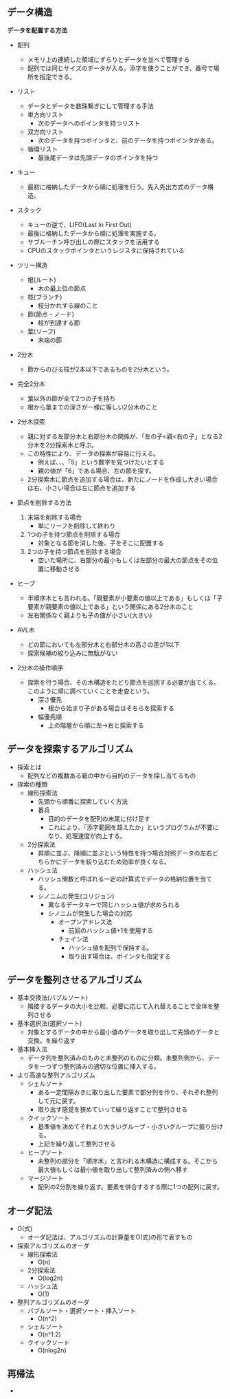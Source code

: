 ## データ構造
**データを配置する方法**
- 配列
  - メモリ上の連続した領域にずらりとデータを並べて管理する
  - 配列では同じサイズのデータが入る。添字を使うことができ、番号で場所を指定できる。
- リスト
  - データとデータを数珠繋ぎにして管理する手法
  - 単方向リスト
    - 次のデータへのポインタを持つリスト
  - 双方向リスト
    - 次のデータを持つポインタと、前のデータを持つポインタがある。
  - 循環リスト
    - 最後尾データは先頭データのポインタを持つ
- キュー
  - 最初に格納したデータから順に処理を行う。先入先出方式のデータ構造。
- スタック
  - キューの逆で、LIFO(Last In First Out)
  - 最後に格納したデータから順に処理を実施する。
  - サブルーチン呼び出しの際にスタックを活用する
  - CPUのスタックポインタというレジスタに保持されている

- ツリー構造
  - 根(ルート)
    - 木の最上位の節点
  - 枝(ブランチ)
    - 枝分かれする線のこと
  - 節(節点・ノード)
    - 枝が到達する節
  - 葉(リーフ)
    - 末端の節
- 2分木
  - 節からのびる枝が2本以下であるものを2分木という。
- 完全2分木
  - 葉以外の節が全て2つの子を持ち
  - 根から葉までの深さが一様に等しい2分木のこと
- 2分木探索
  - 親に対する左部分木と右部分木の関係が、「左の子<親<右の子」となる2分木を2分探索木と呼ぶ。
  - この特性により、データの探索が容易に行える。
    - 例えば、、、「5」という数字を見つけたいとする
    - 親の値が「6」である場合、左の節を探す。
  - 2分探索木に節点を追加する場合は、新たにノードを作成し大きい場合は右、小さい場合は左に節点を追加する
- 節点を削除する方法
  1. 末端を削除する場合
      - 単にリーフを削除して終わり
  2. 1つの子を持つ節点を削除する場合
      - 対象となる節を消した後、子をそこに配置する
  3. 2つの子を持つ節点を削除する場合
      - 空いた場所に、右部分の最小もしくは左部分の最大の節点をその位置に移動させる
- ヒープ
  - 半順序木とも言われる。「親要素が小要素の値以上である」もしくは「子要素が親要素の値以上である」という関係にある2分木のこと
  - 左右関係なく親よりも子の値が小さい(大きい)
- AVL木
  - どの節においても左部分木と右部分木の高さの差が1以下
  - 探索候補の絞り込みに無駄がない
- 2分木の操作順序
  - 探索を行う場合、その木構造をたどり節点を巡回する必要が出てくる。このように順に調べていくことを走査という。
    - 深さ優先
      - 根から始まり子がある場合はそちらを探索する
    - 幅優先順
      - 上の階層から順に左→右と探索する
## データを探索するアルゴリズム
- 探索とは
  - 配列などの複数ある箱の中から目的のデータを探し当てるもの
- 探索の種類
  - 線形探索法
    - 先頭から順番に探索していく方法
    - 番兵
      - 目的のデータを配列の末尾に付け足す
      - これにより、「添字範囲を超えたか」というプログラムが不要になり、処理速度が向上する。
  - 2分探索法
    - 昇順に並ぶ、降順に並ぶという特性を持つ場合対照データの左右どちらかにデータを絞り込むため効率が良くなる。
  - ハッシュ法
    - ハッシュ関数と呼ばれる一定の計算式でデータの格納位置を当てる。
    - シノニムの発生(コリジョン)
      - 異なるデータキーで同じハッシュ値が求められる
      - シノニムが発生した場合の対応
        - オープンアドレス法
          - 前回のハッシュ値+1を使用する
        - チェイン法
          - ハッシュ値を配列で保持する。
          - 取り出す場合は、ポインタも指定する

## データを整列させるアルゴリズム
- 基本交換法(バブルソート)
  - 隣接するデータの大小を比較、必要に応じて入れ替えることで全体を整列させる
- 基本選択法(選択ソート)
  - 対象とするデータの中から最小値のデータを取り出して先頭のデータと交換。を繰り返す
- 基本挿入法
  - データ列を整列済みのものと未整列のものに分類。未整列側から、データを一つずつ整列済みの適切な位置に挿入する。
- より高速な整列アルゴリズム
  - シェルソート
    - ある一定間隔おきに取り出した要素で部分列を作り、それぞれ整列して元に戻す。
    - 取り出す感覚を狭めていって繰り返すことで整列させる
  - クイックソート
    - 基準値を決めてそれより大きいグループ・小さいグループに振り分ける。
    - 上記を繰り返して整列させる
  - ヒープソート
    - 未整列の部分を「順序木」と言われる木構造に構成する。そこから最大値もしくは最小値を取り出して整列済みの側へ移す
  - マージソート
    - 配列の2分割を繰り返す。要素を併合するする際に1つの配列に戻す。

## オーダ記法
- O(式)
  - オーダ記法は、アルゴリズムの計算量をO(式)の形で表すもの
- 探索アルゴリズムのオーダ
  - 線形探索法
    - O(n)
  - 2分探索法
    - O(log2n)
  - ハッシュ法
    - O(1)
- 整列アルゴリズムのオーダ
  - バブルソート・選択ソート・挿入ソート
    - O(n^2)
  - シェルソート
    - O(n^1.2)
  - クイックソート
    - O(nlog2n)

## 再帰法
- 
